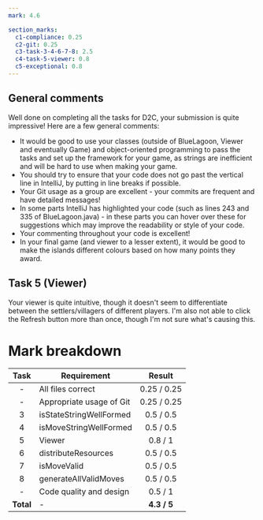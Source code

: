 ```yaml
---
mark: 4.6

section_marks:
  c1-compliance: 0.25
  c2-git: 0.25
  c3-task-3-4-6-7-8: 2.5
  c4-task-5-viewer: 0.8
  c5-exceptional: 0.8
---
```


## General comments
Well done on completing all the tasks for D2C, your submission is quite impressive! Here are a few general comments:

- It would be good to use your classes (outside of BlueLagoon, Viewer and eventually Game) and object-oriented programming to pass the tasks and set up the framework for your game, as strings are inefficient and will be hard to use when making your game.
- You should try to ensure that your code does not go past the vertical line in IntelliJ, by putting in line breaks if possible.
- Your Git usage as a group are excellent - your commits are frequent and have detailed messages!
- In some parts IntelliJ has highlighted your code (such as lines 243 and 335 of BlueLagoon.java) - in these parts you can hover over these for suggestions which may improve the readability or style of your code.
- Your commenting throughout your code is excellent!
- In your final game (and viewer to a lesser extent), it would be good to make the islands different colours based on how many points they award.

## Task 5 (Viewer)

Your viewer is quite intuitive, though it doesn't seem to differentiate between the settlers/villagers of different players. I'm also not able to click the Refresh button more than once, though I'm not sure what's causing this.

# Mark breakdown

|    Task    | Requirement              |   Result    |
|:----------:|--------------------------|:-----------:|
|     -      | All files correct        | 0.25 / 0.25 |
|     -      | Appropriate usage of Git | 0.25 / 0.25 |
|     3      | isStateStringWellFormed  |  0.5 / 0.5  |
|     4      | isMoveStringWellFormed   |  0.5 / 0.5  |
|     5      | Viewer                   |   0.8 / 1   |
|     6      | distributeResources      |  0.5 / 0.5  |
|     7      | isMoveValid              |  0.5 / 0.5  |
|     8      | generateAllValidMoves    |  0.5 / 0.5  |
|     -      | Code quality and design  |   0.5 / 1   |
| **Total**  | -                        | **4.3 / 5** |



